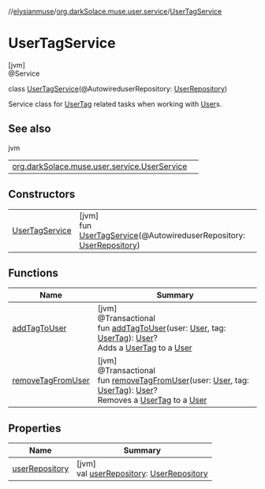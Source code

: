 //[elysianmuse](../../../index.md)/[org.darkSolace.muse.user.service](../index.md)/[UserTagService](index.md)

# UserTagService

[jvm]\
@Service

class [UserTagService](index.md)(@AutowireduserRepository: [UserRepository](../../org.darkSolace.muse.user.repository/-user-repository/index.md))

Service class for [UserTag](../../org.darkSolace.muse.user.model/-user-tag/index.md) related tasks when working with [User](../../org.darkSolace.muse.user.model/-user/index.md)s.

## See also

jvm

| | |
|---|---|
| [org.darkSolace.muse.user.service.UserService](../-user-service/index.md) |  |

## Constructors

| | |
|---|---|
| [UserTagService](-user-tag-service.md) | [jvm]<br>fun [UserTagService](-user-tag-service.md)(@AutowireduserRepository: [UserRepository](../../org.darkSolace.muse.user.repository/-user-repository/index.md)) |

## Functions

| Name | Summary |
|---|---|
| [addTagToUser](add-tag-to-user.md) | [jvm]<br>@Transactional<br>fun [addTagToUser](add-tag-to-user.md)(user: [User](../../org.darkSolace.muse.user.model/-user/index.md), tag: [UserTag](../../org.darkSolace.muse.user.model/-user-tag/index.md)): [User](../../org.darkSolace.muse.user.model/-user/index.md)?<br>Adds a [UserTag](../../org.darkSolace.muse.user.model/-user-tag/index.md) to a [User](../../org.darkSolace.muse.user.model/-user/index.md) |
| [removeTagFromUser](remove-tag-from-user.md) | [jvm]<br>@Transactional<br>fun [removeTagFromUser](remove-tag-from-user.md)(user: [User](../../org.darkSolace.muse.user.model/-user/index.md), tag: [UserTag](../../org.darkSolace.muse.user.model/-user-tag/index.md)): [User](../../org.darkSolace.muse.user.model/-user/index.md)?<br>Removes a [UserTag](../../org.darkSolace.muse.user.model/-user-tag/index.md) to a [User](../../org.darkSolace.muse.user.model/-user/index.md) |

## Properties

| Name | Summary |
|---|---|
| [userRepository](user-repository.md) | [jvm]<br>val [userRepository](user-repository.md): [UserRepository](../../org.darkSolace.muse.user.repository/-user-repository/index.md) |
